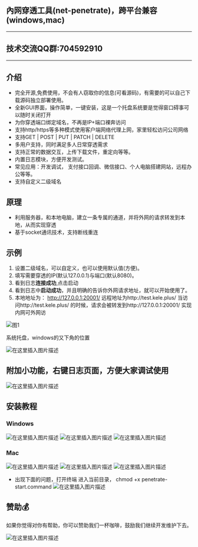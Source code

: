 ## 內网穿透工具(net-penetrate)，跨平台兼容(windows,mac)
---
## 技术交流QQ群:704592910
---

## 介绍

- 完全开源,免费使用，不会有人窃取你的信息(可看源码)，有需要的可以自己下载源码独立部署使用。
- 全新GUI界面，操作简单，一键安装，这是一个托盘系统要是觉得窗口碍事可以随时关闭打开
- 为你穿透端口绑定域名，不再是IP+端口裸奔访问
- 支持http/https等多种模式使用客户端网络代理上网，家里轻松访问公司网络
- 支持GET | POST | PUT | PATCH | DELETE
- 多用户支持，同时满足多人日常穿透需求
- 支持正常的数据交互，上传下载文件，重定向等等。
- 内置日志模块，方便开发测试。
- 常见应用：开发调试， 支付接口回调、微信接口、个人电脑搭建网站，远程办公等等。
- 支持自定义二级域名
## 原理

- 利用服务器，和本地电脑，建立一条专属的通道，并将外网的请求转发到本地，从而实现穿透
- 基于socket通讯技术，支持断线重连

## 示例

1. 设置二级域名，可以自定义，也可以使用默认值(方便)。
2. 填写需要穿透的IP(默认127.0.0.1)与端口(默认8080)。
3. 看到日志**连接成功**,点击启动
4. 看到日志中**启动成功**，并且明确的告诉你外网请求地址，就可以开始使用了。
5. 本地地址为： http://127.0.0.1:20001/ 远程地址为http://test.kele.plus/ 当访问http://test.kele.plus/ 的时候，请求会被转发到http://127.0.0.1:20001/ 实现内网可外网访

![图1](https://github.com/LiangXiaoWei1024/net-penetrate-http-and-https-simple/blob/master/image/examples_1.png?raw=true)


系统托盘，windows的又下角的位置

![在这里插入图片描述](https://img-blog.csdnimg.cn/6f0ba1fbb50d4ac78a99e7d382a731e6.png?x-oss-process=image/watermark,type_d3F5LXplbmhlaQ,shadow_50,text_Q1NETiBA5Y-v5LmQX3Z2,size_20,color_FFFFFF,t_70,g_se,x_16)

## 附加小功能，右键日志页面，方便大家调试使用

![在这里插入图片描述](https://github.com/LiangXiaoWei1024/net-penetrate-http-and-https-simple/blob/master/image/examples_4.png?raw=true)

## 安装教程

### Windows
![在这里插入图片描述](https://github.com/LiangXiaoWei1024/net-penetrate-http-and-https-simple/blob/master/image/install_windows_1.png?raw=true)
![在这里插入图片描述](https://github.com/LiangXiaoWei1024/net-penetrate-http-and-https-simple/blob/master/image/install_windows_2.png?raw=true)
![在这里插入图片描述](https://github.com/LiangXiaoWei1024/net-penetrate-http-and-https-simple/blob/master/image/install_windows_3.png?raw=true)

### Mac
![在这里插入图片描述](https://github.com/LiangXiaoWei1024/net-penetrate-http-and-https-simple/blob/master/image/install_mac_1.png?raw=true)
![在这里插入图片描述](https://github.com/LiangXiaoWei1024/net-penetrate-http-and-https-simple/blob/master/image/install_mac_2.png?raw=true)
![在这里插入图片描述](https://github.com/LiangXiaoWei1024/net-penetrate-http-and-https-simple/blob/master/image/install_mac_4.png?raw=true)

- 出现下面的问题，打开终端 进入当前目录， chmod +x penetrate-start.command
![在这里插入图片描述](https://github.com/LiangXiaoWei1024/net-penetrate-http-and-https-simple/blob/master/image/install_mac_3.png?raw=true)

## 赞助💰

如果你觉得对你有帮助，你可以赞助我们一杯咖啡，鼓励我们继续开发维护下去。

![在这里插入图片描述](https://wxlc.oss-cn-shenzhen.aliyuncs.com/481650887363_.pic_hd.jpg)